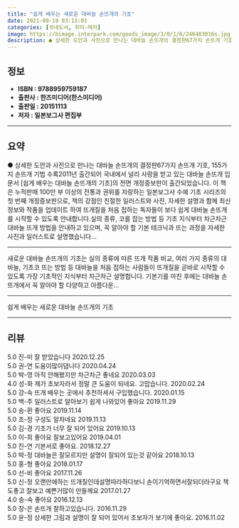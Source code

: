 ```yaml
---
title: "쉽게 배우는 새로운 대바늘 손뜨개의 기초"
date: 2021-09-19 03:13:03
categories: [국내도서, 취미-레저]
image: https://bimage.interpark.com/goods_image/3/0/1/6/246483016s.jpg
description: ● 상세한 도안과 사진으로 만나는 대바늘 손뜨개의 결정판67가지 손뜨개 기호, 155가지 손뜨개 기법 수록2011년 출간되어 국내에서 널리 사랑을 받고 있는 대바늘 손뜨개 입문서 [쉽게 배우는 대바늘 손뜨개의 기초]의 전면 개정증보판이 출간되었습니다. 이 책은 누적판매 100만 부 이
---
```


## **정보**

- **ISBN : 9788959759187**
- **출판사 : 한즈미디어(한스미디어)**
- **출판일 : 20151113**
- **저자 : 일본보그사 편집부**

------



## **요약**

●  상세한 도안과 사진으로 만나는 대바늘 손뜨개의 결정판67가지 손뜨개 기호, 155가지 손뜨개 기법 수록2011년 출간되어 국내에서 널리 사랑을 받고 있는 대바늘 손뜨개 입문서 [쉽게 배우는 대바늘 손뜨개의 기초]의 전면 개정증보판이 출간되었습니다. 이 책은 누적판매 100만 부 이상의 전통과 권위를 자랑하는 일본보그사 수예 기초 시리즈의 첫 번째 개정증보판으로, 책의 강점인 친절한 일러스트와 사진, 자세한 설명과 함께 최신 정보와 작품을 업데이트 하여 뜨개질을 처음 접하는 독자들이 보다 쉽게 대바늘 손뜨개를 시작할 수 있도록 안내합니다.실의 종류, 코를 잡는 방법 등 기초 지식부터 차근차근 대바늘 뜨개 방법을 안내하고 있으며, 꼭 알아야 할 기본 테크닉과 뜨는 과정을 자세한 사진과 일러스트로 설명했습니다...

------

새로운 대바늘 손뜨개의 기초는 실의 종류에 따른 뜨개 작품 비교, 여러 가지 종류의 대바늘, 기초코 뜨는 방법 등 대바늘을 처음 접하는 사람들이 뜨개질을 곧바로 시작할 수 있도록 가장 기초적인 지식부터 차근차근 설명합니다. 기본기를 마친 후에는 대바늘 손뜨개에서 꼭 알아야 할 다양하고 아름다운... 

------


쉽게 배우는 새로운 대바늘 손뜨개의 기초 

------


## **리뷰** 

5.0 진-미 잘 받았습니다 2020.12.25 <br/>5.0 권-연 도움이많이뎝니다 2020.04.24 <br/>5.0 박-영 아직 안해봤지만 차근차근 좋네요 2020.03.03 <br/>4.0 성-화 제가 초보자라서 정말 큰 도움이 되네요. 고맙습니다. 2020.02.24 <br/>5.0 강-숙 뜨개 배우는 곳에서 추천하셔서 구입했습니다. 2020.01.15 <br/>5.0 백-주 일러스트로 알아보기 쉽게 나와있어 좋아요 2019.11.29 <br/>5.0 송-환 좋아요  2019.11.14 <br/>5.0 조-정 구성도 알차네요 2019.11.13 <br/>5.0 김-경 기초가 너무 잘 되어 있어요 2019.10.13 <br/>5.0 이-희 좋아요 잘보고있어요 2019.04.01 <br/>5.0 진-연 기본서로 좋아요. 2018.12.27 <br/>5.0 박-정 대바늘은 잘모르지만 설명이 잘되어 있는것 같아요 2018.10.13 <br/>5.0 홍-형 좋아요 2018.01.17 <br/>5.0 선-비 좋아요 2017.11.26 <br/>5.0 신-정 오랜만에하는 뜨개질인데설명따라하다보니 손이기억하면서잘되더라구요 책도좋고 잘보고 예쁜거많이 만들께요 2017.01.27 <br/>4.0 송-숙 좋아요 2016.12.13 <br/>5.0 장-은 손뜨개 잘하고있습니다. 2016.11.29 <br/>5.0 윤-정 상세한 그림과 설명이 잘 되어 있어서 초보자가 보기에 좋아요. 2016.11.02 <br/>